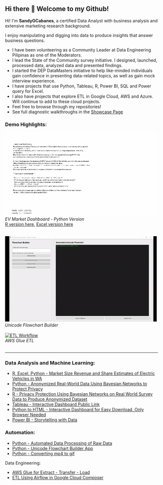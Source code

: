 ## Hi there 👋  Welcome to my Github!


Hi! I'm **SandyGCabanes**, a certified Data Analyst with business analysis and extensive marketing research background.  

I enjoy manipulating and digging into data to produce insights that answer business questions.


- I have been volunteering as a Community Leader at Data Engineering Pilipinas as one of the Moderators.
- I lead the State of the Community survey initiative. I designed, launched, processed data, analyzed data and presented findings.
- I started the DEP DataMasters initiative to help like-minded individuals gain confidence in presenting data-related topics, as well as gain mock interview experience.
- I have projects that use Python, Tableau, R, Power BI, SQL and Power query for Excel.
- I also have projects that explore ETL in Google Cloud, AWS and Azure.  Will continue to add to these cloud projects.
- Feel free to browse through my repositories!
- See full diagnostic walkthroughs in the [Showcase Page](SHOWCASE.md)

### Demo Highlights:

[![EV Dashboard](https://github.com/SandyGCabanes/Market-Size-Revenue-and-Share-Estimates-of-Electric-Vehicles-in-WA/blob/main/Python/ev_thumb.gif)](SHOWCASE.md#electric-vehicles-market-analysis)  
*EV Market Dashboard - Python Version* <br>[R version here](https://github.com/SandyGCabanes/Market-Size-Revenue-and-Share-Estimates-of-Electric-Vehicles-in-WA#r-dashboard-using-flexdashboard), [Excel version here](https://github.com/SandyGCabanes/Market-Size-Revenue-and-Share-Estimates-of-Electric-Vehicles-in-WA#excel-dashboard-using-pivot-charts)  <br> <br>

[![Flowchart Builder](https://github.com/SandyGCabanes/Unicode-Flowchart-Builder-App/blob/main/flowchart_thumb.gif)](SHOWCASE.md#storytelling-and-automation)  
*Unicode Flowchart Builder* <br> <br>
[![ETL Workflow](https://github.com/SandyGCabanes/ETL-Using-AWS-Glue-WH-Data/blob/main/etl_thumb.gif)](SHOWCASE.md#cloud-etl-workflows)  
*AWS Glue ETL* <br> <br>

---
### Data Analysis and Machine Learning:
- [R, Excel, Python - Market Size Revenue and Share Estimates of Electric Vehicles in WA](https://github.com/SandyGCabanes/Market-Size-Revenue-and-Share-Estimates-of-Electric-Vehicles-in-WA)
- [Python - Anonymized Real-World Data Using Bayesian Networks to Protect Privacy](https://github.com/SandyGCabanes/Anonymized-Survey-Data-Modeling-with-Bayesian-Networks-in-Python)
- [R - Privacy Protection Using Bayesian Networks on Real World Survey Data to Produce Anonymized Dataset](https://github.com/SandyGCabanes/Survey-Data-Privacy-Protection-Using-R-and-Bayesian-Networks)
- [Tableau - Interactive Dashboard Public Link ](https://github.com/SandyGCabanes/2024-Survey-Report-on-the-State-of-the-Community-DEP)
- [Python to HTML - Interactive Dashboard for Easy Download, Only Browser Needed](https://github.com/SandyGCabanes/Automated-Interactive-Dashboard-Into-HTML-Using-Python)
- [Power BI - Storytelling with Data](https://github.com/SandyGCabanes/Storytelling-with-Data-in-Power-BI-on-Latin-America-Urbanization)

### Automation:
- [Python - Automated Data Processing of Raw Data](https://github.com/SandyGCabanes/Data-Processing-Workflow-for-Raw-Data)
- [Python - Unicode Flowchart Builder App](https://github.com/SandyGCabanes/Unicode-Flowchart-Builder-App)
- [Python - Converting mp4 to gif](https://github.com/SandyGCabanes/mp4_to_gif)

Data Engineering:
- [AWS Glue for Extract - Transfer - Load](https://github.com/SandyGCabanes/ETL-Using-AWS-Glue-WH-Data)
- [ETL Using Airflow in Google Cloud Composer](https://github.com/SandyGCabanes/ETL-Earthquake-Data-from-USGS-Google-Cloud-Composer-Airflow)
